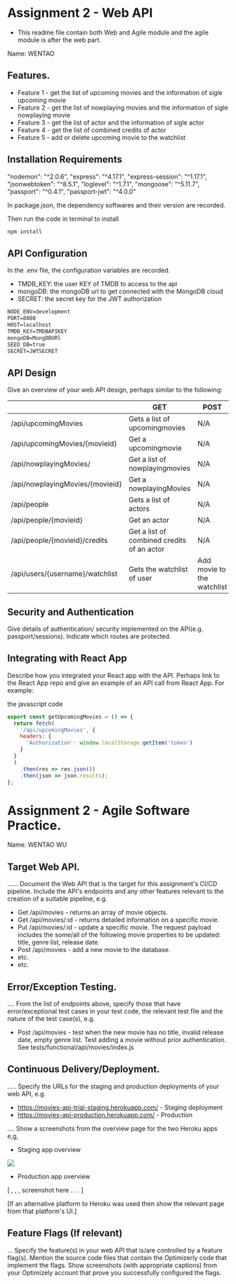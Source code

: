 # Assignment 2 - Web API 

+ This readme file contain both Web and Agile module and the agile module is after the web part.

Name: WENTAO

## Features.
 
 + Feature 1 - get the list of upcoming movies and the information of sigle upcoming movie
 + Feature 2 - get the list of nowplaying movies and the information of sigle nowplaying movie 
 + Feature 3 - get the list of actor and the information of sigle actor
 + Feature 4 - get the list of combined credits of actor
 + Feature 5 - add or delete upcoming movie to the watchlist 

## Installation Requirements

"nodemon": "^2.0.6",
"express": "^4.17.1",
"express-session": "^1.17.1",
"jsonwebtoken": "^8.5.1",
"loglevel": "^1.7.1",
"mongoose": "^5.11.7",
"passport": "^0.4.1",
"passport-jwt": "^4.0.0"

In package.json, the dependency softwares and their version are recorded. 

Then run the code in terminal to install

```bat
npm install
```

## API Configuration

In the .env file, the configuration variables are recorded.

+ TMDB_KEY: the user KEY of TMDB to access to the api 
+ mongoDB: the mongoDB url to get connected with the MongoDB cloud
+ SECRET: the secret key for the JWT authorization

```bat
NODE_ENV=development
PORT=8080
HOST=localhost
TMDB_KEY=TMDBAPIKEY
mongoDB=MongDBURl
SEED_DB=true
SECRET=JWTSECRET
```


## API Design
Give an overview of your web API design, perhaps similar to the following: 

|                                 | GET                                        | POST                       | PUT | DELETE                      |
| ------------------------------- | ------------------------------------------ | -------------------------- | --- | --------------------------- |
| /api/upcomingMovies             | Gets a list of upcomingmovies              | N/A                        | N/A | N/A                         |
| /api/upcomingMovies/{movieid}   | Get a upcomingmovie                        | N/A                        | N/A | N/A                         |
| /api/nowplayingMovies/          | Get a list of nowplayingmovies             | N/A                        | N/A | N/A                         |
| /api/nowplayingMovies/{movieid} | Get a nowplayingMovies                     | N/A                        | N/A | N/A                         |
| /api/people                     | Gets a list of actors                      | N/A                        | N/A | N/A                         |
| /api/people/{movieid}           | Get an actor                               | N/A                        | N/A | N/A                         |
| /api/people/{movieid}/credits   | Get a list of combined credits of an actor | N/A                        | N/A | N/A                         |
| /api/users/{username}/watchlist | Gets the watchlist of user                 | Add movie to the watchlist | N/A | Delete movie from watchlist |

## Security and Authentication
Give details of authentication/ security implemented on the API(e.g. passport/sessions). Indicate which routes are protected.

## Integrating with React App

Describe how you integrated your React app with the API. Perhaps link to the React App repo and give an example of an API call from React App. For example: 

the javascript code

~~~Javascript
export const getUpcomingMovies = () => {
  return fetch(
    '/api/upcomingMovies', {
    headers: {
      'Authorization': window.localStorage.getItem('token')
    }
  }
  )
    .then(res => res.json())
    .then(json => json.results);
};

~~~



# Assignment 2 - Agile Software Practice.

Name: WENTAO WU

## Target Web API.

...... Document the Web API that is the target for this assignment's CI/CD pipeline. Include the API's endpoints and any other features relevant to the creation of a suitable pipeline, e.g.

+ Get /api/movies - returns an array of movie objects.
+ Get /api/movies/:id - returns detailed information on a specific movie.
+ Put /api/movies/:id - update a specific movie. The request payload includes the some/all of the following movie properties to be updated: title, genre list, release date.
+ Post /api/movies - add a new movie to the database.
+ etc.
+ etc.  

## Error/Exception Testing.

.... From the list of endpoints above, specify those that have error/exceptional test cases in your test code, the relevant test file and the nature of the test case(s), e.g.

+ Post /api/movies - test when the new movie has no title, invalid release date, empty genre list. Test adding a movie without prior authentication. See tests/functional/api/movies/index.js 

## Continuous Delivery/Deployment.

..... Specify the URLs for the staging and production deployments of your web API, e.g.

+ https://movies-api-trial-staging.herokuapp.com/ - Staging deployment
+ https://movies-api-production.herokuapp.com/ - Production

.... Show a screenshots from the overview page for the two Heroku apps e,g,

+ Staging app overview 

![][stagingapp]

+ Production app overview 

[ , , , screenshot here . . . ]

[If an alternative platform to Heroku was used then show the relevant page from that platform's UI.]

## Feature Flags (If relevant)

... Specify the feature(s) in your web API that is/are controlled by a feature flag(s). Mention the source code files that contain the Optimizerly code that implement the flags. Show screenshots (with appropriate captions) from your Optimizely account that prove you successfully configured the flags.


[stagingapp]: ./img/stagingapp.png